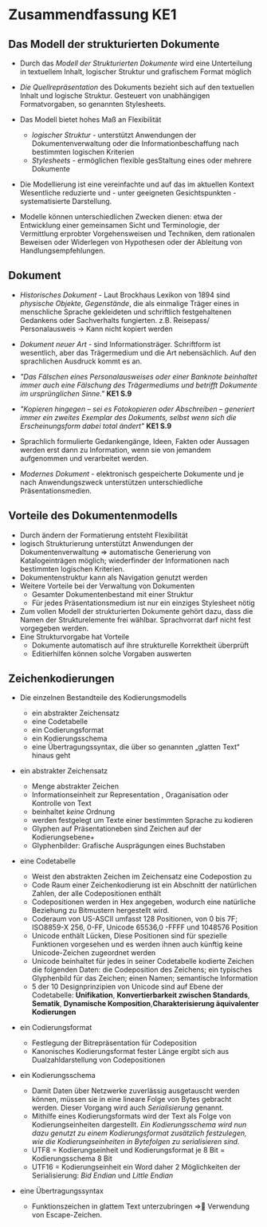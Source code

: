 # Zusammendfassung KE1

## Das Modell der strukturierten Dokumente

* Durch das *Modell der Strukturierten Dokumente* wird eine Unterteilung in textuellem Inhalt, logischer Struktur und grafischem Format möglich
* *Die Quellrepräsentation* des Dokuments bezieht sich auf den textuellen Inhalt und logische Struktur. Gesteuert von unabhängigen Formatvorgaben, so genannten Stylesheets.
* Das Modell bietet hohes Maß an Flexibilität
  * *logischer Struktur* - unterstützt Anwendungen der Dokumentenverwaltung oder die Informationbeschaffung nach bestimmten logischen Kriterien
  * *Stylesheets* - ermöglichen flexible gesStaltung eines oder mehrere Dokumente

* Die Modellierung ist eine vereinfachte und auf das im aktuellen Kontext Wesentliche reduzierte und - unter geeigneten Gesichtspunkten - systematisierte Darstellung.
* Modelle können unterschiedlichen Zwecken dienen: etwa der Entwicklung einer gemeinsamen Sicht und Terminologie, der Vermittlung erprobter Vorgehensweisen und Techniken, dem rationalen Beweisen oder Widerlegen von Hypothesen oder der Ableitung von Handlungsempfehlungen.

## Dokument
* *Historisches Dokument* - Laut Brockhaus Lexikon von 1894 sind  *physische Objekte*, *Gegenstände*, die als einmalige Träger eines in menschliche Sprache gekleideten und schriftlich festgehaltenen Gedankens oder Sachverhalts fungierten. z.B. Reisepass/ Personalausweis -> Kann nicht kopiert werden
* *Dokument neuer Art* - sind Informationsträger. Schriftform ist wesentlich, aber das Trägermedium und die Art nebensächlich. Auf den sprachlichen Ausdruck kommt es an.

* *"Das Fälschen eines Personalausweises oder einer Banknote beinhaltet immer auch eine Fälschung des Trägermediums und betrifft Dokumente im ursprünglichen Sinne."* **KE1 S.9**
* *"Kopieren hingegen – sei es Fotokopieren oder Abschreiben – generiert immer ein zweites Exemplar des Dokuments, selbst wenn sich die Erscheinungsform dabei total ändert"* **KE1 S.9**


* Sprachlich formulierte Gedankengänge, Ideen, Fakten oder Aussagen werden erst dann zu Information, wenn sie von jemandem aufgenommen und verarbeitet werden.

* *Modernes Dokument* - elektronisch gespeicherte Dokumente und je nach Anwendungszweck unterstützen unterschiedliche Präsentationsmedien.

## Vorteile des Dokumentenmodells
* Durch ändern der Formatierung entsteht Flexibilität
* logisch Strukturierung unterstützt Anwendungen der Dokumentenverwaltung => automatische Generierung von Katalogeinträgen möglich; wiederfinder der Informationen nach bestimmten logischen Kriterien.
* Dokumentenstruktur kann als Navigation genutzt werden 
* Weitere Vorteile bei der Verwaltung von Dokumenten
  * Gesamter Dokumentenbestand mit einer Struktur
  * Für jedes Präsentationsmedium ist nur ein einziges Stylesheet nötig
* Zum vollen Modell der strukturierten Dokumente gehört dazu, dass die Namen der Strukturelemente frei wählbar. Sprachvorrat darf nicht fest vorgegeben werden.
* Eine Strukturvorgabe hat Vorteile
  * Dokumente automatisch auf ihre strukturelle Korrektheit überprüft
  * Editierhilfen können solche Vorgaben auswerten

## Zeichenkodierungen
* Die einzelnen Bestandteile des Kodierungsmodells
  * ein abstrakter Zeichensatz
  * eine Codetabelle
  * ein Codierungsformat
  * ein Kodierungsschema
  * eine Übertragungssyntax, die über so genannten „glatten Text“ hinaus geht

* ein abstrakter Zeichensatz
  * Menge abstrakter Zeichen
  * Informationseinheit zur Representation , Oraganisation oder Kontrolle von Text
  * beinhaltet *keine* Ordnung
  * werden festgelegt um Texte einer bestimmten Sprache zu kodieren
  * Glyphen auf Präsentationeben sind Zeichen auf der Kodierungsebene+
  * Glyphenbilder: Grafische Ausprägungen eines Buchstaben

* eine Codetabelle
  * Weist den abstrakten Zeichen im Zeichensatz eine Codepostion zu
  * Code Raum einer Zeichenkodierung ist ein Abschnitt der natürlichen Zahlen, der alle Codepositionen enthält
  * Codepositionen werden in Hex angegeben, wodurch eine natürliche  Beziehung zu Bitmustern hergestellt wird.
  * Coderaum von US-ASCII umfasst 128 Positionen, von 0 bis 7F; ISO8859-X 256, 0-FF, Unicode 65536,0 -FFFF und 1048576 Position 
  * Unicode enthält Lücken, Diese Positionen sind für spezielle Funktionen vorgesehen und es werden ihnen auch künftig keine Unicode-Zeichen zugeordnet werden
  * Unicode beinhaltet für jedes in seiner Codetabelle kodierte Zeichen die folgenden Daten: die Codeposition des Zeichens; ein typisches Glyphenbild für das Zeichen; einen Namen; semantische Information
  * 5 der 10 Designprinzipien von Unicode sind auf Ebene der Codetabelle: **Unifikation**, **Konvertierbarkeit zwischen Standards**, **Sematik**, **Dynamische Komposition**,**Charakterisierung äquivalenter Kodierungen**

* ein Codierungsformat
  * Festlegung der Bitrepräsentation für Codeposition  
  * Kanonisches Kodierungsformat fester Länge ergibt sich aus Dualzahldarstellung von Codepositionen

* ein Kodierungsschema
  * Damit Daten über Netzwerke zuverlässig ausgetauscht werden können, müssen sie in eine lineare Folge von Bytes gebracht werden. Dieser Vorgang wird auch *Serialisierung* genannt. 
  * Mithilfe eines Kodierungsformats wird der Text als Folge von Kodierungseinheiten dargestellt. *Ein Kodierungsschema wird nun dazu genutzt zu einem Kodierungsformat zusätzlich festzulegen, wie die Kodierungseinheiten in Bytefolgen zu serialisieren sind.*
  * UTF8 = Kodierungseinheit und Kodierungsformat je 8 Bit = Kodierungsschema 8 Bit
  * UTF16 = Kodierungseinheit ein Word daher 2 Möglichkeiten der Serialisierung: *Bid Endian* und *Little Endian*

* eine Übertragungssyntax
  * Funktionszeichen in glattem Text unterzubringen => Verwendung von Escape-Zeichen.